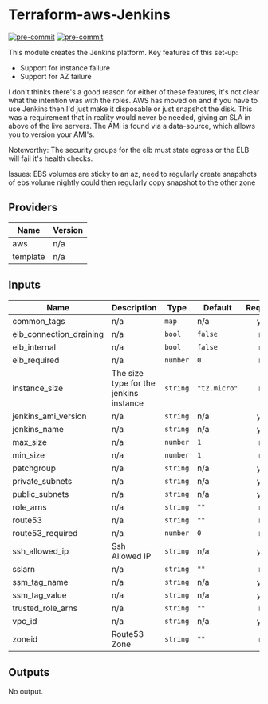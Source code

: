 # Terraform-aws-Jenkins

[![pre-commit](https://img.shields.io/badge/pre--commit-enabled-brightgreen?logo=pre-commit&logoColor=white)](https://github.com/pre-commit/pre-commit)
[![pre-commit](https://img.shields.io/badge/checkov-verified-brightgreen)](https://www.checkov.io/)

This module creates the Jenkins platform.
Key features of this set-up:

- Support for instance failure
- Support for AZ failure

I don't thinks there's a good reason for either of these features,  it's not clear what the intention was with the roles. AWS has moved on and if you have to use Jenkins
then I'd just make it disposable or just snapshot the disk. This was a requirement that in reality would never be needed, giving an SLA in above of the live servers.
The AMi is found via a data-source, which allows you to version your AMI's.

Noteworthy:
The security groups for the elb must state egress or the ELB will fail it's health checks.

Issues:
EBS volumes are sticky to an az, need to regularly create snapshots of ebs volume nightly
could then regularly copy snapshot to the other zone
<!-- BEGINNING OF PRE-COMMIT-TERRAFORM DOCS HOOK -->

## Providers

| Name | Version |
|------|---------|
| aws | n/a |
| template | n/a |

## Inputs

| Name | Description | Type | Default | Required |
|------|-------------|------|---------|:-----:|
| common\_tags | n/a | `map` | n/a | yes |
| elb\_connection\_draining | n/a | `bool` | `false` | no |
| elb\_internal | n/a | `bool` | `false` | no |
| elb\_required | n/a | `number` | `0` | no |
| instance\_size | The size type for the jenkins instance | `string` | `"t2.micro"` | no |
| jenkins\_ami\_version | n/a | `string` | n/a | yes |
| jenkins\_name | n/a | `string` | n/a | yes |
| max\_size | n/a | `number` | `1` | no |
| min\_size | n/a | `number` | `1` | no |
| patchgroup | n/a | `string` | n/a | yes |
| private\_subnets | n/a | `string` | n/a | yes |
| public\_subnets | n/a | `string` | n/a | yes |
| role\_arns | n/a | `string` | `""` | no |
| route53 | n/a | `string` | `""` | no |
| route53\_required | n/a | `number` | `0` | no |
| ssh\_allowed\_ip | Ssh Allowed IP | `string` | n/a | yes |
| sslarn | n/a | `string` | `""` | no |
| ssm\_tag\_name | n/a | `string` | n/a | yes |
| ssm\_tag\_value | n/a | `string` | n/a | yes |
| trusted\_role\_arns | n/a | `string` | `""` | no |
| vpc\_id | n/a | `string` | n/a | yes |
| zoneid | Route53 Zone | `string` | `""` | no |

## Outputs

No output.

<!-- END OF PRE-COMMIT-TERRAFORM DOCS HOOK -->
